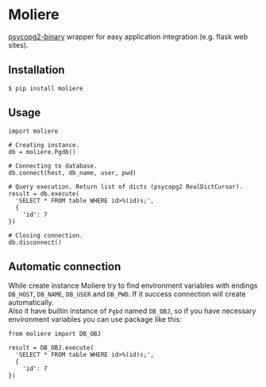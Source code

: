 # Moliere
[psycopg2-binary](https://pypi.org/project/psycopg2-binary/) wrapper for easy application integration (e.g. flask web sites).

## Installation
```
$ pip install moliere
```
## Usage
```
import moliere

# Creating instance.
db = moliere.Pgdb()

# Connecting to database.
db.connect(host, db_name, user, pwd)

# Query execution. Return list of dicts (psycopg2 RealDictCursor).
result = db.execute(
  'SELECT * FROM table WHERE id>%(id)s;',
  {
    'id': 7
})

# Closing connection.
db.disconnect()
```

## Automatic connection
While create instance Moliere try to find environment variables with endings `DB_HOST`, `DB_NAME`, `DB_USER` and `DB_PWD`. If it success connection will create automatically.  
Also it have builtin instance of `Pgbd` named `DB_OBJ`, so if you have necessary environment variables you can use package like this:
```
from moliere import DB_OBJ

result = DB_OBJ.execute(
  'SELECT * FROM table WHERE id>%(id)s;',
  {
    'id': 7
})
```